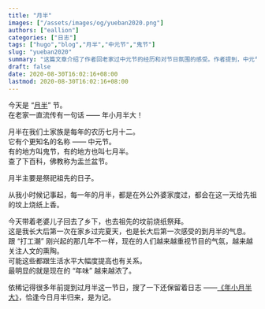 ```yaml
---
title: "月半"
images: ["/assets/images/og/yueban2020.png"]
authors: ["eallion"]
categories: ["日志"]
tags: ["hugo","blog","月半","中元节","鬼节"]
slug: "yueban2020"
summary: "这篇文章介绍了作者回老家过中元节的经历和对节日氛围的感受。作者提到，中元节是每年农历七月十二日，主要是用来祭祀祖先的日子。作者称这是他长大后第一次在家乡过完夏天，也是第一次感受到中元节的气息。作者还提到现在人们对节日氛围越来越重视，可能与生活水平提高有关。"
draft: false
date: 2020-08-30T16:02:16+08:00
lastmod: 2020-08-30T16:02:16+08:00
---
```


今天是 “[月半](https://baike.baidu.com/item/%E6%9C%88%E5%8D%8A/10042879)” 节。  
在老家一直流传有一句话 —— 年小月半大！

月半在我们土家族是每年的农历七月十二。  
它有个更知名的名称 —— 中元节。  
有的地方叫鬼节，有的地方也叫七月半。  
查了下百科，佛教称为盂兰盆节。  

月半主要是祭祀祖先的日子。  

从我小时候记事起，每一年的月半，都是在外公外婆家度过，都会在这一天给先祖的坟上烧纸上香。  

今天带着老婆儿子回去了乡下，也去祖先的坟前烧纸祭拜。  
这是我长大后第一次在家乡过完夏天，也是长大后第一次感受的到月半的气息。  
跟 “打工潮” 刚兴起的那几年不一样，现在的人们越来越重视节目的气氛，越来越关注人文的熏陶。  
可能这些都跟生活水平大幅度提高也有关系。  
最明显的就是现在的 “年味” 越来越浓了。  

依稀记得很多年前提到过月半这一节日，搜了一下还保留着日志 ——[《年小月半大》](https://eallion.com/yueban/)，恰逢今日月半归来，是为记。  
